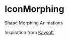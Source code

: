 # IconMorphing
Shape Morphing Animations

Inspiration from [Kavsoft](https://www.youtube.com/watch?v=HVNxfI8XYMw)

